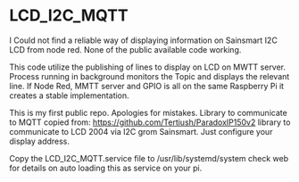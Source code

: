 # LCD_I2C_MQTT
I Could not find a reliable way of displaying information on Sainsmart I2C LCD
from node red.   None of the public available code working.

This code utilize the publishing of lines to display on LCD on MWTT server.
Process running in background monitors the Topic and displays the relevant line.
If Node Red, MMTT server and GPIO is all on the same Raspberry Pi it creates a stable implementation.


This is my first public repo.  Apologies for mistakes.   Library to communicate to MQTT copied from: https://github.com/Tertiush/ParadoxIP150v2  library to communicate to LCD 2004 via I2C grom Sainsmart.    Just configure your display address.

Copy the LCD_I2C_MQTT.service file to /usr/lib/systemd/system   check web for details on auto loading this as service on your pi.       

